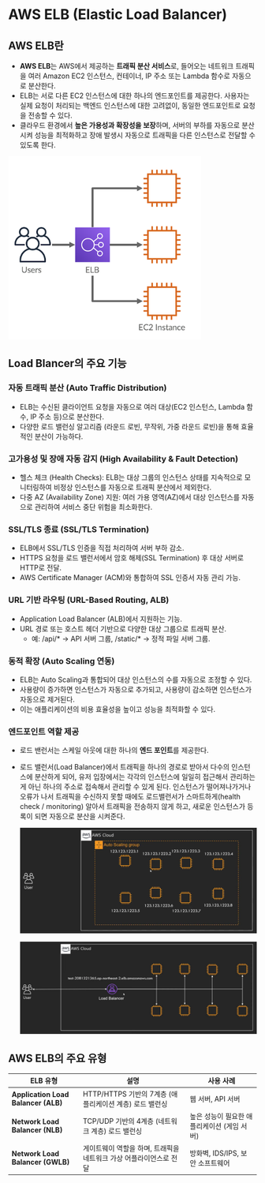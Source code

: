 # AWS ELB (Elastic Load Balancer)

## AWS ELB란
- **AWS ELB**는 AWS에서 제공하는 **트래픽 분산 서비스**로, 들어오는 네트워크 트래픽을 여러 Amazon EC2 인스턴스, 컨테이너, IP 주소 또는 Lambda 함수로 자동으로 분산한다.
- ELB는 서로 다른 EC2 인스턴스에 대한 하나의 엔드포인트를 제공한다. 사용자는 실제 요청이 처리되는 백엔드 인스턴스에 대한 고려없이, 동일한 엔드포인트로 요청을 전송할 수 있다.
- 클라우드 환경에서 **높은 가용성과 확장성을 보장**하며, 서버의 부하를 자동으로 분산시켜 성능을 최적화하고 장애 발생시 자동으로 트래픽을 다른 인스턴스로 전달할 수 있도록 한다.

![ELB](../images/4/4-1.png)

## Load Blancer의 주요 기능
### 자동 트래픽 분산 (Auto Traffic Distribution)
- ELB는 수신된 클라이언트 요청을 자동으로 여러 대상(EC2 인스턴스, Lambda 함수, IP 주소 등)으로 분산한다.
- 다양한 로드 밸런싱 알고리즘 (라운드 로빈, 무작위, 가중 라운드 로빈)을 통해 효율적인 분산이 가능하다.
  
### 고가용성 및 장애 자동 감지 (High Availability & Fault Detection)
- 헬스 체크 (Health Checks): ELB는 대상 그룹의 인스턴스 상태를 지속적으로 모니터링하여 비정상 인스턴스를 자동으로 트래픽 분산에서 제외한다.
- 다중 AZ (Availability Zone) 지원: 여러 가용 영역(AZ)에서 대상 인스턴스를 자동으로 관리하여 서비스 중단 위험을 최소화한다.

### SSL/TLS 종료 (SSL/TLS Termination)
- ELB에서 SSL/TLS 인증을 직접 처리하여 서버 부하 감소.
- HTTPS 요청을 로드 밸런서에서 암호 해제(SSL Termination) 후 대상 서버로 HTTP로 전달.
- AWS Certificate Manager (ACM)와 통합하여 SSL 인증서 자동 관리 가능.

### URL 기반 라우팅 (URL-Based Routing, ALB)
- Application Load Balancer (ALB)에서 지원하는 기능.
- URL 경로 또는 호스트 헤더 기반으로 다양한 대상 그룹으로 트래픽 분산.
  - 예: /api/* → API 서버 그룹, /static/* → 정적 파일 서버 그룹.
  
### 동적 확장 (Auto Scaling 연동)
- ELB는 Auto Scaling과 통합되어 대상 인스턴스의 수를 자동으로 조정할 수 있다.
- 사용량이 증가하면 인스턴스가 자동으로 추가되고, 사용량이 감소하면 인스턴스가 자동으로 제거된다.
- 이는 애플리케이션의 비용 효율성을 높이고 성능을 최적화할 수 있다.

### 엔드포인트 역할 제공
- 로드 밴런서는 스케일 아웃에 대한 하나의 **엔드 포인트**를 제공한다.
- 로드 밸런서(Load Balancer)에서 트래픽을 하나의 경로로 받아서 다수의 인스턴스에 분산하게 되어, 유저 입장에서는 각각의 인스턴스에 일일히 접근해서 관리하는게 아닌 하나의 주소로 접속해서 관리할 수 있게 된다. 인스턴스가 떨어져나가거나 오류가 나서 트래픽을 수신하지 못할 때에도 로드밸런서가 스마트하게(health check / monitoring) 알아서 트래픽을 전송하지 않게 하고, 새로운 인스턴스가 등록이 되면 자동으로 분산을 시켜준다.

  ![ELB](../images/4/4-2-1.png)

  ![ELB](../images/4/4-2-2.png)

## AWS ELB의 주요 유형

| ELB 유형 | 설명 | 사용 사례 |
|---|---|---|
| **Application Load Balancer (ALB)** | HTTP/HTTPS 기반의 7계층 (애플리케이션 계층) 로드 밸런싱 | 웹 서버, API 서버 |
| **Network Load Balancer (NLB)** | TCP/UDP 기반의 4계층 (네트워크 계층) 로드 밸런싱 | 높은 성능이 필요한 애플리케이션 (게임 서버) |
| **Network Load Balancer (GWLB)** | 게이트웨이 역할을 하며, 트래픽을 네트워크 가상 어플라이언스로 전달 | 방화벽, IDS/IPS, 보안 소프트웨어 |
